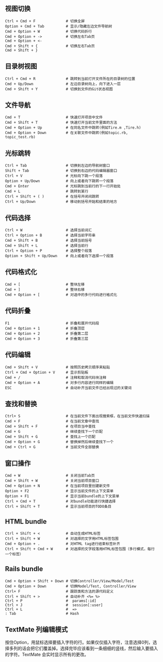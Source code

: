 ## 视图切换

    Ctrl + Cmd + F              # 切换全屏
	Option + Cmd + Tab          # 显示/隐藏左边文件导航树
	Cmd + Option + W            # 切换代码折行
	Cmd + Option + ->           # 切换左右Tab页
	Cmd + Option + <-
	Cmd + Shift + {             # 切换左右Tab页
	Cmd + Shift + }

## 目录树视图

	Ctrl + Cmd + R              # 跳转到当前打开文件所在的目录树的位置
	Cmd + Up/Down               # 左边目录树向上，向下进入一层 
	Cmd + Shift + Y             # 切换到文件的Git状态视图
	
## 文件导航

	Cmd + T                     # 快速打开项目中文件
	Cmd + Shift + T             # 快速打开当前文件里面的方法
	Cmd + Option + Up           # 在同名文件中跳转(例如Tire.m ,Tire.h)
	Cmd + Option + Down         # 在关联文件中跳转(例如topic.rb, topic_test.rb)

## 光标跳转

	Ctrl + Tab                  # 切换到左边的导航树窗口
	Shift + Tab                 # 切换到右边的代码编辑器窗口
	Ctrl + V                    # 光标向下跳一个段落
	Option + Up/Down            # 向上或者向下跳转一个段落
	Cmd + Enter                 # 光标跳到当前行的下一行开始处
	Cmd + L                     # 跳转到某行
	Ctrl + Shift + ( )          # 在括号开闭间跳转
	Ctrl + Up/Down              # 移动到括号开始和结束的地方

## 代码选择

	Ctrl + W                    # 选择当前词汇
	Ctrl + Option + B           # 选择当前字符串
	Cmd + Shift + B             # 选择当前括号
	Cmd + Shift + L             # 选择当前行
	Ctrl + Option + P           # 选择整个段落
	Option + Shift + Up/Down    # 向上或者向下选择一个段落

## 代码格式化

	Cmd + [                     # 整块左移
	Cmd + ]                     # 整块右移
	Cmd + Option + [            # 对选中的多行代码进行格式化

## 代码折叠

	F1                          # 折叠和展开代码段
	Cmd + Option + 1            # 折叠顶层
	Cmd + Option + 2            # 折叠第二层
	Cmd + Option + 3            # 折叠第三层

## 代码编辑

	Cmd + Shift + V             # 按照历史拷贝顺序来粘贴
	Ctrl + Cmd + Option + V     # 显示剪贴板
	Cmd + /                     # 注释和取消代码块注释
	Cmd + Option + A            # 对多行内容进行同样的编辑
	ESC                         # 自动补齐当前文件已经出现过的关键词

## 查找和替换

	Ctrl+ S                     # 在当前文件下面出现搜索框，在当前文件快速扫描
	Cmd + F                     # 在当前文章中查找
	Cmd + Shift + F             # 在项目当中查找
	Cmd + G                     # 继续查找下一个匹配
	Cmd + Shift + G             # 查找上一个匹配
	Cmd + Option + G            # 替换掉然后继续查找下一个
	Cmd + Ctrl + G              # 当前文件全部替换

## 窗口操作

	Cmd + W                     # 关闭当前Tab页
	Cmd + Shift + W             # 关闭当前项目窗口
	Cmd + Option + N            # 在当前项目里创建新文件
	Option + F2                 # 显示当前文件的上下文菜单
	Option + F1                 # 显示当前bundle的上下文菜单
	Ctrl + Cmd + T              # 对bundle功能进行快捷选择
	Ctrl + Shift + T            # 显示当前项目的TODO条目

## HTML bundle

	Ctrl + Shift + <            # 自动生成HTML标签
	Ctrl + Shift + W            # 对选择的文字用HTML标签包围
	Cmd + Option + .            # 对HTML tag进行结束标签补齐
	Ctrl + Shift + Cmd + W      # 对选择的文字段落用HTML标签包围（多行模式，每行一个标签）
	
## Rails bundle
	Cmd + Option + Shift + Down # 切换Controller/View/Model/Test
	Cmd + Option + Down         # 切换Model/Test, Controller/View 
	Ctrl+ F                     # 跟踪类和方法的源代码定义
	Ctrl + Shift + >            # 自动补齐 <%= %>
	Ctrl + P                    #  params[:id]
	Ctrl + J                    #  session[:user]
	Ctrl + L                    #  =>
	: Tab                       # Hash
	
## TextMate 列编辑模式
按住Option，用鼠标选择要插入字符的行。如果仅仅插入字符，注意选择0列，选择多列的话会把它们覆盖掉。选择完毕应该看到一条细细的竖线，然后输入要插入的字符。TextMate 会实时显示所有的更改。
